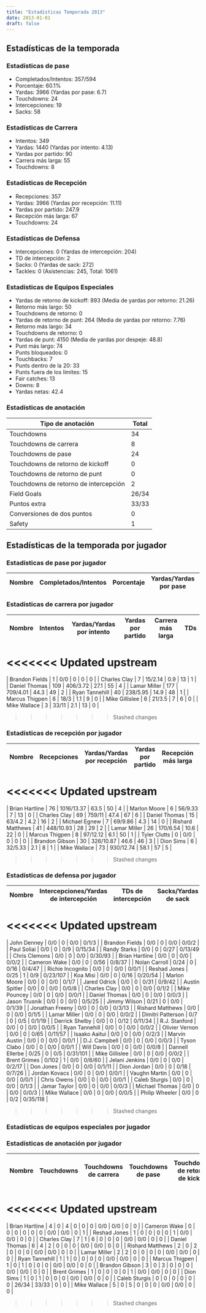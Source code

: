 ```yaml
---
title: "Estadísticas Temporada 2013"
date: 2013-01-01
draft: false
---
```


## Estadísticas de la temporada
### Estadísticas de pase
* Completados/Intentos: 357/594
* Porcentaje: 60.1%
* Yardas: 3966 (Yardas por pase: 6.7)
* Touchdowns: 24
* Intercepciones: 19
* Sacks: 58

### Estadísticas de Carrera
* Intentos: 349
* Yardas: 1440 (Yardas por intento: 4.13)
* Yardas por partido: 90
* Carrera más larga: 55
* Touchdowns: 8

### Estadísticas de Recepción
* Recepciones: 357
* Yardas: 3966 (Yardas por recepción: 11.11)
* Yardas por partido: 247.9
* Recepción más larga: 67
* Touchdowns: 24

### Estadísticas de Defensa
* Intercepciones: 0 (Yardas de intercepción: 204)
* TD de intercepción: 2
* Sacks: 0 (Yardas de sack: 272)
* Tackles: 0 (Asistencias: 245, Total: 1061)

### Estadísticas de Equipos Especiales
* Yardas de retorno de kickoff: 893 (Media de yardas por retorno: 21.26)
* Retorno más largo: 50
* Touchdowns de retorno: 0
* Yardas de retorno de punt: 264 (Media de yardas por retorno: 7.76)
* Retorno más largo: 34
* Touchdowns de retorno: 0
* Yardas de punt: 4150 (Media de yardas por despeje: 48.8)
* Punt más largo: 74
* Punts bloqueados: 0
* Touchbacks: 7
* Punts dentro de la 20: 33
* Punts fuera de los límites: 15
* Fair catches: 13
* Downs: 8
* Yardas netas: 42.4

### Estadísticas de anotación
| Tipo de anotación | Total |
|-------------------|-------|
| Touchdowns | 34 |
| Touchdowns de carrera | 8 |
| Touchdowns de pase | 24 |
| Touchdowns de retorno de kickoff | 0 |
| Touchdowns de retorno de punt | 0 |
| Touchdowns de retorno de intercepción | 2 |
| Field Goals | 26/34 |
| Puntos extra | 33/33 |
| Conversiones de dos puntos | 0 |
| Safety | 1 |

## Estadísticas de la temporada por jugador
### Estadísticas de pase por jugador
| Nombre | Completados/Intentos | Porcentaje | Yardas/Yardas por pase | TDs | Intercepciones | Sacks |
|--------|----------------------|------------|------------------------|-----|----------------|-------|


### Estadísticas de carrera por jugador
| Nombre | Intentos | Yardas/Yardas por intento | Yardas por partido | Carrera más larga | TDs |
|--------|----------|--------------------------|--------------------|-------------------|-----|
<<<<<<< Updated upstream
=======
| Brandon Fields | 1 | 0/0 | 0 | 0 | 0 |
| Charles Clay | 7 | 15/2.14 | 0.9 | 13 | 1 |
| Daniel Thomas | 109 | 406/3.72 | 27.1 | 55 | 4 |
| Lamar Miller | 177 | 709/4.01 | 44.3 | 49 | 2 |
| Ryan Tannehill | 40 | 238/5.95 | 14.9 | 48 | 1 |
| Marcus Thigpen | 6 | 18/3 | 1.1 | 9 | 0 |
| Mike Gillislee | 6 | 21/3.5 | 7 | 6 | 0 |
| Mike Wallace | 3 | 33/11 | 2.1 | 13 | 0 |
>>>>>>> Stashed changes


### Estadísticas de recepción por jugador
| Nombre | Recepciones | Yardas/Yardas por recepción | Yardas por partido | Recepción más larga | TDs |
|--------|-------------|----------------------------|--------------------|---------------------|-----|
<<<<<<< Updated upstream
=======
| Brian Hartline | 76 | 1016/13.37 | 63.5 | 50 | 4 |
| Marlon Moore | 6 | 56/9.33 | 7 | 13 | 0 |
| Charles Clay | 69 | 759/11 | 47.4 | 67 | 6 |
| Daniel Thomas | 15 | 63/4.2 | 4.2 | 16 | 2 |
| Michael Egnew | 7 | 69/9.86 | 4.3 | 14 | 0 |
| Rishard Matthews | 41 | 448/10.93 | 28 | 29 | 2 |
| Lamar Miller | 26 | 170/6.54 | 10.6 | 22 | 0 |
| Marcus Thigpen | 8 | 97/12.12 | 6.1 | 50 | 1 |
| Tyler Clutts | 0 | 0/0 | 0 | 0 | 0 |
| Brandon Gibson | 30 | 326/10.87 | 46.6 | 46 | 3 |
| Dion Sims | 6 | 32/5.33 | 2.1 | 8 | 1 |
| Mike Wallace | 73 | 930/12.74 | 58.1 | 57 | 5 |
>>>>>>> Stashed changes


### Estadísticas de defensa por jugador
| Nombre | Intercepciones/Yardas de intercepción | TDs de intercepción | Sacks/Yardas de sack | Tackles/Asistencias/Total |
|--------|--------------------------------------|---------------------|-----------------------|--------------------------|
<<<<<<< Updated upstream
=======
| John Denney | 0/0 | 0 | 0/0 | 0/1/3 |
| Brandon Fields | 0/0 | 0 | 0/0 | 0/0/2 |
| Paul Soliai | 0/0 | 0 | 0/9 | 0/15/34 |
| Randy Starks | 0/0 | 0 | 0/27 | 0/13/49 |
| Chris Clemons | 0/0 | 0 | 0/0 | 0/30/93 |
| Brian Hartline | 0/0 | 0 | 0/0 | 0/0/2 |
| Cameron Wake | 0/0 | 0 | 0/56 | 0/8/37 |
| Nolan Carroll | 0/24 | 0 | 0/16 | 0/4/47 |
| Richie Incognito | 0/0 | 0 | 0/0 | 0/0/1 |
| Reshad Jones | 0/25 | 1 | 0/9 | 0/23/107 |
| Koa Misi | 0/0 | 0 | 0/16 | 0/20/54 |
| Marlon Moore | 0/0 | 0 | 0/0 | 0/1/7 |
| Jared Odrick | 0/0 | 0 | 0/31 | 0/9/42 |
| Austin Spitler | 0/0 | 0 | 0/0 | 0/0/8 |
| Charles Clay | 0/0 | 0 | 0/0 | 0/1/2 |
| Mike Pouncey | 0/0 | 0 | 0/0 | 0/0/1 |
| Daniel Thomas | 0/0 | 0 | 0/0 | 0/0/3 |
| Jason Trusnik | 0/0 | 0 | 0/0 | 0/5/25 |
| Jimmy Wilson | 0/21 | 0 | 0/0 | 0/1/39 |
| Jonathan Freeny | 0/0 | 0 | 0/0 | 0/3/13 |
| Rishard Matthews | 0/0 | 0 | 0/0 | 0/1/5 |
| Lamar Miller | 0/0 | 0 | 0/0 | 0/0/2 |
| Dimitri Patterson | 0/7 | 0 | 0/5 | 0/1/19 |
| Derrick Shelby | 0/0 | 0 | 0/12 | 0/11/34 |
| R.J. Stanford | 0/0 | 0 | 0/0 | 0/0/5 |
| Ryan Tannehill | 0/0 | 0 | 0/0 | 0/0/2 |
| Olivier Vernon | 0/0 | 0 | 0/65 | 0/11/57 |
| Isaako Aaitui | 0/0 | 0 | 0/0 | 0/2/3 |
| Marvin Austin | 0/0 | 0 | 0/0 | 0/0/1 |
| D.J. Campbell | 0/0 | 0 | 0/0 | 0/0/3 |
| Tyson Clabo | 0/0 | 0 | 0/0 | 0/0/1 |
| Will Davis | 0/0 | 0 | 0/0 | 0/0/8 |
| Dannell Ellerbe | 0/25 | 0 | 0/5 | 0/31/101 |
| Mike Gillislee | 0/0 | 0 | 0/0 | 0/0/2 |
| Brent Grimes | 0/102 | 1 | 0/0 | 0/8/60 |
| Jelani Jenkins | 0/0 | 0 | 0/0 | 0/2/17 |
| Don Jones | 0/0 | 0 | 0/0 | 0/1/11 |
| Dion Jordan | 0/0 | 0 | 0/18 | 0/7/26 |
| Jordan Kovacs | 0/0 | 0 | 0/0 | 0/0/1 |
| Vaughn Martin | 0/0 | 0 | 0/0 | 0/0/1 |
| Chris Owens | 0/0 | 0 | 0/0 | 0/0/1 |
| Caleb Sturgis | 0/0 | 0 | 0/0 | 0/1/3 |
| Jamar Taylor | 0/0 | 0 | 0/0 | 0/0/3 |
| Michael Thomas | 0/0 | 0 | 0/0 | 0/0/3 |
| Mike Wallace | 0/0 | 0 | 0/0 | 0/0/5 |
| Philip Wheeler | 0/0 | 0 | 0/2 | 0/35/118 |
>>>>>>> Stashed changes


### Estadísticas de equipos especiales por jugador
<!-- Puedes agregar aquí tablas para KickoffReturn, PuntReturn, Punting, Kicking si lo necesitas -->

### Estadísticas de anotación por jugador
| Nombre | Touchdowns | Touchdowns de carrera | Touchdowns de pase | Touchdowns de retorno de kickoff | Touchdowns de retorno de punt | Touchdowns de retorno de intercepción | Field Goals | Puntos extra | Conversiones de dos puntos | Safety |
|--------|------------|----------------|---------------------|----------------------------------|-------------------------------|----------------------------------|------------|--------------|--------------------------|--------|
<<<<<<< Updated upstream
=======
| Brian Hartline | 4 | 0 | 4 | 0 | 0 | 0 | 0/0 | 0/0 | 0 | 0 |
| Cameron Wake | 0 | 0 | 0 | 0 | 0 | 0 | 0/0 | 0/0 | 0 | 1 |
| Reshad Jones | 1 | 0 | 0 | 0 | 0 | 1 | 0/0 | 0/0 | 0 | 0 |
| Charles Clay | 7 | 1 | 6 | 0 | 0 | 0 | 0/0 | 0/0 | 0 | 0 |
| Daniel Thomas | 6 | 4 | 2 | 0 | 0 | 0 | 0/0 | 0/0 | 0 | 0 |
| Rishard Matthews | 2 | 0 | 2 | 0 | 0 | 0 | 0/0 | 0/0 | 0 | 0 |
| Lamar Miller | 2 | 2 | 0 | 0 | 0 | 0 | 0/0 | 0/0 | 0 | 0 |
| Ryan Tannehill | 1 | 1 | 0 | 0 | 0 | 0 | 0/0 | 0/0 | 0 | 0 |
| Marcus Thigpen | 1 | 0 | 1 | 0 | 0 | 0 | 0/0 | 0/0 | 0 | 0 |
| Brandon Gibson | 3 | 0 | 3 | 0 | 0 | 0 | 0/0 | 0/0 | 0 | 0 |
| Brent Grimes | 1 | 0 | 0 | 0 | 0 | 1 | 0/0 | 0/0 | 0 | 0 |
| Dion Sims | 1 | 0 | 1 | 0 | 0 | 0 | 0/0 | 0/0 | 0 | 0 |
| Caleb Sturgis | 0 | 0 | 0 | 0 | 0 | 0 | 26/34 | 33/33 | 0 | 0 |
| Mike Wallace | 5 | 0 | 5 | 0 | 0 | 0 | 0/0 | 0/0 | 0 | 0 |
>>>>>>> Stashed changes
